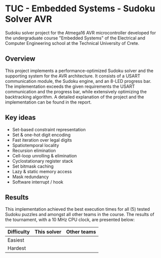 # TUC - Embedded Systems - Sudoku Solver AVR
Sudoku solver project for the Atmega16 AVR microcontroller developed for the undergraduate course "Embedded Systems" of the Electrical and Computer Engineering school at the Technical University of Crete.

## Overview
This project implements a performance-optimized Sudoku solver and the supporting system for the AVR architecture. It consists of a USART communication module, the Sudoku engine, and an 8-LED progress bar. The implementation exceeds the given requirements the USART communication and the progress bar, while extensively optimizing the backtracking algorithm. A detailed explanation of the project and the implementation can be found in the report.

## Key ideas
- Set-based constraint representation
- Set & one-hot digit encoding
- Fast iteration over legal digits
- Spatiotemporal locality
- Recursion elimination
- Cell-loop unrolling & elimination
- Cyclostationary register stack
- Set bitmask caching
- Lazy & static memory access
- Mask redundancy 
- Software interrupt / hook

## Results
This implementation achieved the best execution times for all (5) tested Sudoku puzzles and amongst all other teams in the course. The results of the tournament, with a 10 MHz CPU clock, are presented below:

| Difficulty | This solver   | Other teams   |
| ---------- | ------------- | ------------- |
| Easiest    |   |   |
| Hardest    |   |   |
